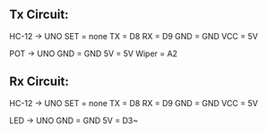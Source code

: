## Tx Circuit:

 HC-12 → UNO
    SET = none
    TX = D8
    RX = D9
    GND = GND
    VCC = 5V
    
 POT → UNO
    GND = GND
    5V = 5V
    Wiper = A2
    
## Rx Circuit:

 HC-12 → UNO
    SET = none
    TX = D8
    RX = D9
    GND = GND
    VCC = 5V
    
 LED → UNO
    GND = GND
    5V = D3~
  
